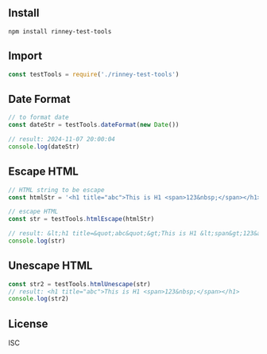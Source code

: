 ## Install

```
npm install rinney-test-tools
```

## Import

```js
const testTools = require('./rinney-test-tools')
```

## Date Format
```js
// to format date
const dateStr = testTools.dateFormat(new Date())

// result: 2024-11-07 20:00:04
console.log(dateStr)
```

## Escape HTML
```js
// HTML string to be escape
const htmlStr = '<h1 title="abc">This is H1 <span>123&nbsp;</span></h1>'

// escape HTML
const str = testTools.htmlEscape(htmlStr)

// result: &lt;h1 title=&quot;abc&quot;&gt;This is H1 &lt;span&gt;123&amp;nbsp;&lt;/span&gt;&lt;/h1&gt;
console.log(str)
```

## Unescape HTML
```js
const str2 = testTools.htmlUnescape(str)
// result: <h1 title="abc">This is H1 <span>123&nbsp;</span></h1>
console.log(str2)
```

## License
ISC